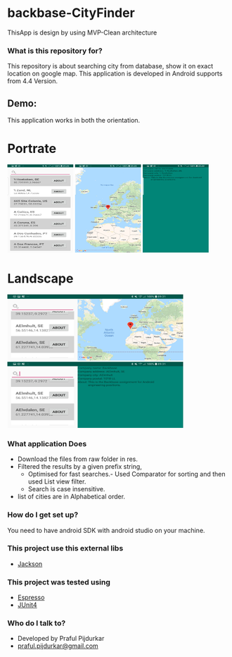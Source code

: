 # backbase-CityFinder #

ThisApp is design by using MVP-Clean architecture

### What is this repository for? ###

This repository is about  searching city from database, show it on exact location on google map. This application is developed in Android supports from 4.4 Version.


## Demo:
This application works in both the orientation.
# Portrate #

<img src="screens/Screenshot_port1.jpg" width="150" height="200">

<img src="screens/Screenshot_port2.jpg" width="150" height="200">

<img src="screens/Screenshot_port3.jpg" width="150" height="200">



# Landscape #



<img src="screens/Screenshot_land.jpg" width="400" height="150">

<img src="screens/Screenshot_land2.jpg" width="400" height="150">


### What application Does ###
* Download the files from raw folder in res.
* Filtered the results by a given prefix string,
     * Optimised for fast searches.- Used Comparator for sorting and then used List view filter.
     * Search is case insensitive.
* list of cities are in Alphabetical order.


### How do I get set up? ###

You need to have android SDK with android studio on your machine.


### This project use this external libs ###

 * [Jackson](http://tutorials.jenkov.com/java-json/jackson-installation.html)


### This project was tested using  ###
* [Espresso](https://google.github.io/android-testing-support-library/docs/espresso/setup/)
 * [JUnit4](https://developer.android.com/training/testing/unit-testing/local-unit-tests.html)

### Who do I talk to? ###

* Developed by Praful Pijdurkar
* praful.pijdurkar@gmail.com
